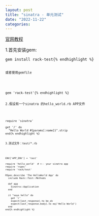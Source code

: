 ```yaml
---
layout: post
title: "sinatra - 单元测试"
date: "2022-11-22"
categories: 
---
```

<p><a href="https://sinatrarb.com/testing.html">官网教程</a></p>

<p>1.首先安装gem:</p>

<pre class="highlight">
<code>gem <span class="nb">install </span>rack-test{% endhighlight %}

<p><code>或者使用gemfile</code></p>

<pre class="highlight">
<code><span class="n">gem</span> <span class="s1">&#39;rack-test&#39;</span>{% endhighlight %}

<p>2.假设有一个sinatra 的hello_world.rb APP文件</p>

<pre class="highlight">
<code>require &#39;sinatra&#39;

get &#39;/&#39; do
  &quot;Hello World #{params[:name]}&quot;.strip
end{% endhighlight %}

<p>3.测试文件：test/*.rb</p>

<pre class="highlight">
<code>ENV[&#39;APP_ENV&#39;] = &#39;test&#39;

require &#39;hello_world&#39;  # &lt;-- your sinatra app
require &#39;rspec&#39;
require &#39;rack/test&#39;

RSpec.describe &#39;The HelloWorld App&#39; do
  include Rack::Test::Methods

  def app
    Sinatra::Application
  end

  it &quot;says hello&quot; do
    get &#39;/&#39;
    expect(last_response).to be_ok
    expect(last_response.body).to eq(&#39;Hello World&#39;)
  end
end{% endhighlight %}

<p>&nbsp;</p>

